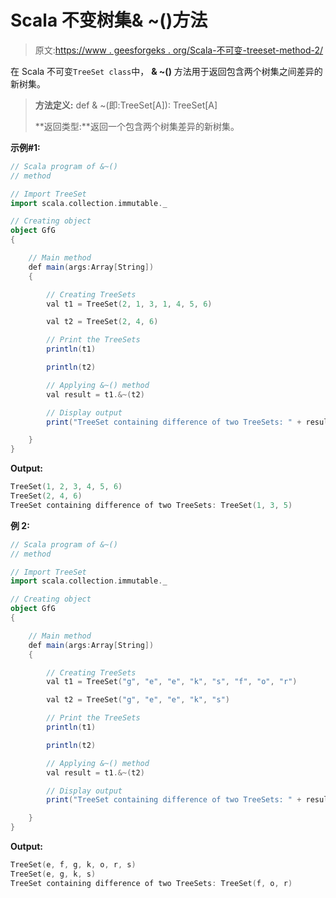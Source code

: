 # Scala 不变树集& ~()方法

> 原文:[https://www . geesforgeks . org/Scala-不可变-treeset-method-2/](https://www.geeksforgeeks.org/scala-immutable-treeset-method-2/)

在 Scala 不可变`TreeSet class`中， **& ~()** 方法用于返回包含两个树集之间差异的新树集。

> **方法定义:** def & ~(即:TreeSet[A]): TreeSet[A]
> 
> **返回类型:**返回一个包含两个树集差异的新树集。

**示例#1:**

```scala
// Scala program of &~() 
// method 

// Import TreeSet
import scala.collection.immutable._

// Creating object 
object GfG 
{ 

    // Main method 
    def main(args:Array[String]) 
    { 

        // Creating TreeSets
        val t1 = TreeSet(2, 1, 3, 1, 4, 5, 6) 

        val t2 = TreeSet(2, 4, 6)

        // Print the TreeSets
        println(t1) 

        println(t2)

        // Applying &~() method  
        val result = t1.&~(t2)

        // Display output 
        print("TreeSet containing difference of two TreeSets: " + result) 

    } 
} 
```

**Output:**

```scala
TreeSet(1, 2, 3, 4, 5, 6)
TreeSet(2, 4, 6)
TreeSet containing difference of two TreeSets: TreeSet(1, 3, 5)

```

**例 2:**

```scala
// Scala program of &~() 
// method 

// Import TreeSet
import scala.collection.immutable._

// Creating object 
object GfG 
{ 

    // Main method 
    def main(args:Array[String]) 
    { 

        // Creating TreeSets
        val t1 = TreeSet("g", "e", "e", "k", "s", "f", "o", "r") 

        val t2 = TreeSet("g", "e", "e", "k", "s")

        // Print the TreeSets
        println(t1) 

        println(t2)

        // Applying &~() method  
        val result = t1.&~(t2)

        // Display output 
        print("TreeSet containing difference of two TreeSets: " + result) 

    } 
} 
```

**Output:**

```scala
TreeSet(e, f, g, k, o, r, s)
TreeSet(e, g, k, s)
TreeSet containing difference of two TreeSets: TreeSet(f, o, r)

```
